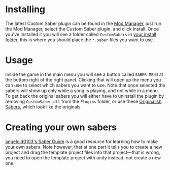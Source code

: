 <!-- TITLE: Custom Sabers -->
# Installing
The latest Custom Saber plugin can be found in the [Mod Manager](FAQ/ModManager), just run the Mod Manager, select the Custom Saber plugin, and click Install.
Once you've installed it you will see a folder called `CustomSabers` in [your install folder](FAQ/install-folder), this is where you should place the `*.saber` files you want to use.

# Usage
Inside the game in the main menu you will see a button called `SABER MENU` at the bottom right of the right panel. Clicking that will open up the menu you can use to select which sabers you want to use. Note that once selected the sabers will show up only while a song is playing, and not while in a menu. 
To get back the original sabers you will either have to uninstall the plugin by removing `CustomSaber.dll` from the `Plugins` folder, or use these [Originalish Sabers](/uploads/originalish.saber "Originalish"), which look like the originals. 

# Creating your own sabers
[angeloid0103's Saber Guide](https://bs.assistant.moe/Sabers) is a good resource for learning how to make your own sabers. Note however, that at one part it tells you to create a new project and drag the template project files into that project—that is wrong, you need to open the template project with unity instead, not create a new one. 